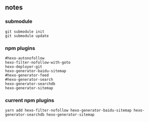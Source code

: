 ## notes

### submodule

    git submodule init
    git submodule update

### npm plugins

    #hexo-autonofollow
    hexo-filter-nofollow-with-goto
    hexo-deployer-git
    hexo-generator-baidu-sitemap
    #hexo-generator-feed
    #hexo-generator-search
    hexo-generator-searchdb
    hexo-generator-sitemap

### current npm plugins

    yarn add hexo-filter-nofollow hexo-generator-baidu-sitemap hexo-generator-searchdb hexo-generator-sitemap